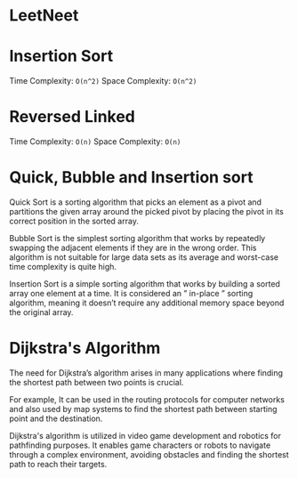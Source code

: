 # LeetNeet

# Insertion Sort

Time Complexity: `O(n^2)`
Space Complexity: `O(n^2)`


# Reversed Linked
Time Complexity: `O(n)`
Space Complexity: `O(n)`


# Quick, Bubble and Insertion sort

 Quick Sort is a sorting algorithm that picks an element as a pivot and partitions the given array around the picked pivot by placing the pivot in its correct position in the sorted array.



Bubble Sort is the simplest sorting algorithm that works by repeatedly swapping the adjacent elements if they are in the wrong order. This algorithm is not suitable for large data sets as its average and worst-case time complexity is quite high.



Insertion Sort is a simple sorting algorithm that works by building a sorted array one element at a time. It is considered an ” in-place ” sorting algorithm, meaning it doesn’t require any additional memory space beyond the original array.


# Dijkstra's Algorithm 

The need for Dijkstra’s algorithm arises in many applications where finding the shortest path between two points is crucial.

For example, It can be used in the routing protocols for computer networks and also used by map systems to find the shortest path between starting point and the destination.

Dijkstra's algorithm is utilized in video game development and robotics for pathfinding purposes. It enables game characters or robots to navigate through a complex environment, avoiding obstacles and finding the shortest path to reach their targets.